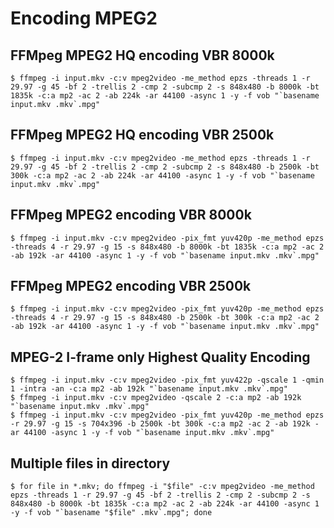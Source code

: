 # Encoding MPEG2
## FFMpeg MPEG2 HQ encoding VBR 8000k
```shell
$ ffmpeg -i input.mkv -c:v mpeg2video -me_method epzs -threads 1 -r 29.97 -g 45 -bf 2 -trellis 2 -cmp 2 -subcmp 2 -s 848x480 -b 8000k -bt 1835k -c:a mp2 -ac 2 -ab 224k -ar 44100 -async 1 -y -f vob "`basename input.mkv .mkv`.mpg"
```

## FFMpeg MPEG2 HQ encoding VBR 2500k
```shell
$ ffmpeg -i input.mkv -c:v mpeg2video -me_method epzs -threads 1 -r 29.97 -g 45 -bf 2 -trellis 2 -cmp 2 -subcmp 2 -s 848x480 -b 2500k -bt 300k -c:a mp2 -ac 2 -ab 224k -ar 44100 -async 1 -y -f vob "`basename input.mkv .mkv`.mpg"
```

## FFMpeg MPEG2 encoding VBR 8000k
```shell
$ ffmpeg -i input.mkv -c:v mpeg2video -pix_fmt yuv420p -me_method epzs -threads 4 -r 29.97 -g 15 -s 848x480 -b 8000k -bt 1835k -c:a mp2 -ac 2 -ab 192k -ar 44100 -async 1 -y -f vob "`basename input.mkv .mkv`.mpg"
```

## FFMpeg MPEG2 encoding VBR 2500k
```shell
$ ffmpeg -i input.mkv -c:v mpeg2video -pix_fmt yuv420p -me_method epzs -threads 4 -r 29.97 -g 15 -s 848x480 -b 2500k -bt 300k -c:a mp2 -ac 2 -ab 192k -ar 44100 -async 1 -y -f vob "`basename input.mkv .mkv`.mpg"
```

## MPEG-2 I-frame only Highest Quality Encoding
```shell
$ ffmpeg -i input.mkv -c:v mpeg2video -pix_fmt yuv422p -qscale 1 -qmin 1 -intra -an -c:a mp2 -ab 192k "`basename input.mkv .mkv`.mpg"
$ ffmpeg -i input.mkv -c:v mpeg2video -qscale 2 -c:a mp2 -ab 192k "`basename input.mkv .mkv`.mpg"
$ ffmpeg -i input.mkv -c:v mpeg2video -pix_fmt yuv420p -me_method epzs -r 29.97 -g 15 -s 704x396 -b 2500k -bt 300k -c:a mp2 -ac 2 -ab 192k -ar 44100 -async 1 -y -f vob "`basename input.mkv .mkv`.mpg"
```

## Multiple files in directory
```shell
$ for file in *.mkv; do ffmpeg -i "$file" -c:v mpeg2video -me_method epzs -threads 1 -r 29.97 -g 45 -bf 2 -trellis 2 -cmp 2 -subcmp 2 -s 848x480 -b 8000k -bt 1835k -c:a mp2 -ac 2 -ab 224k -ar 44100 -async 1 -y -f vob "`basename "$file" .mkv`.mpg"; done
```
